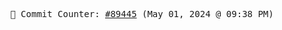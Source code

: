 <p align="center">
    <samp>
        📮 Commit Counter: <a href="https://github.com/Javascript-void0/Javascript-void0/commits/main">#89445</a> (May 01, 2024 @ 09:38 PM)
    </samp>
</p>